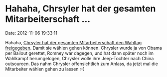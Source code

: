 Hahaha, Chrsyler hat der gesamten Mitarbeiterschaft \...
========================================================

Date: 2012-11-06 19:33:11

Hahaha, [Chrsyler hat der gesamten Mitarbeiterschaft den Wahltag
freigegeben](http://www.politico.com/politico44/2012/11/chrysler-gives-workers-day-off-to-vote-148617.html).
Damit sie wählen gehen können. Chrysler wurde ja von Obama per Bailout
gerettet, Romney war dagegen, und hat dann später noch im Wahlkampf
herumgelogen, Chrysler wolle ihre Jeep-Tochter nach China outsourcen.
Das nahm Chrysler offensichtlich zum Anlass, da jetzt mal die
Mitarbeiter wählen gehen zu lassen :-)
